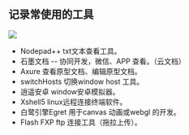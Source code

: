 ## 记录常使用的工具
![](https://raw.githubusercontent.com/katoto/Job-hunting/master/ProScreenShot/topBan.png)


+ Nodepad++ txt文本查看工具。
+ 石墨文档  -- 协同开发，微信、APP 查看。（云文档）
+ Axure 查看原型文档、编辑原型文档。
+ switchHosts 切换window host 工具。
+ 逍遥安卓 window安卓模拟器。
+ Xshell5 linux远程连接终端软件。
+ 白鹭引擎Egret 用于canvas 动画或webgl 的开发。
+ Flash FXP ftp 连接工具（拖拉上传）。
